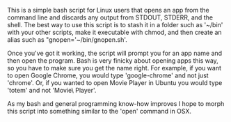 This is a simple bash script for Linux users that opens an app from the command line and discards any output from STDOUT,
STDERR, and the shell. The best way to use this script is to stash it in a folder such as '~/bin' with your other scripts,
make it executable with chmod, and then create an alias such as "gnopen='~/bin/gnopen.sh'. 

Once you've got it working, the script will prompt you for an app name and then open the program. Bash is very finicky about
opening apps this way, so you have to make sure you get the name right. For example, if you want to open Google Chrome, you 
would type 'google-chrome' and not just 'chrome'. Or, if you wanted to open Movie Player in Ubuntu you would type 'totem' and 
not 'Movie\ Player'.

As my bash and general programming know-how improves I hope to morph this script into something similar to the 'open' command in OSX.

